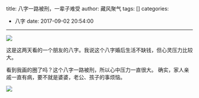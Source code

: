 title: 八字一路被刑，一辈子难受
author: 藏风聚气
tags: []
categories:
  - 八字
date: 2017-09-02 20:54:00
---

![](http://fs-image.pull.net.cn/17-9-2/30025623.jpg!800)

这是这两天看的一个朋友的八字。我说这个八字婚后生活不缺钱，但心灵压力比较大。

看到我画的圈了吗？这个八字一路被刑，所以心中压力一直很大。
确实，家人亲戚一直有病，要不就是婆婆，老公、孩子的事烦恼。

![](http://fs-image.pull.net.cn/17-9-2/3832243.jpg!800)
